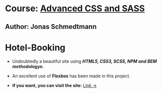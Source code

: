 # Course: [Advanced CSS and SASS ](https://www.udemy.com/advanced-css-and-sass/)
## Author: Jonas Schmedtmann

# Hotel-Booking #

* Undoubtedly a beautiful site using ___HTML5, CSS3, SCSS, NPM and BEM methodologye.___

* An excellent use of __Flexbox__ has been made in this project.

* __If you want, you can visit the site:__  [Link &rarr;](https://asif-newaz.github.io/nature-tours/)
